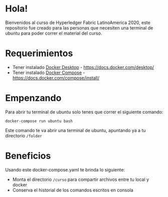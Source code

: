 
# Hola!
Bienvenidos al curso de Hyperledger Fabric LatinoAmerica 2020, este repositorio fue creado para las personas que necesiten una terminal de ubuntu para poder correr el material del curso.

# Requerimientos
 - Tener instalado [Docker Desktop](https://docs.docker.com/desktop/) - https://docs.docker.com/desktop/
 - Tener instalado [Docker Compose](https://docs.docker.com/compose/install/) - https://docs.docker.com/compose/install/
 
# Empenzando

Para abrir tu terminal de ubuntu solo tenes que correr el siguiente comando:

    docker-compose run ubuntu bash

Este comando te va abrir una terminal de ubuntu, apuntando ya a tu directorio `/folder`


# Beneficios

Usando este docker-compose.yaml te brinda lo siguiente:

 - Monta el directorio `/curso` para compartir archivos entre tu local y docker
 - Conserva el historial de los comandos escritos en consola